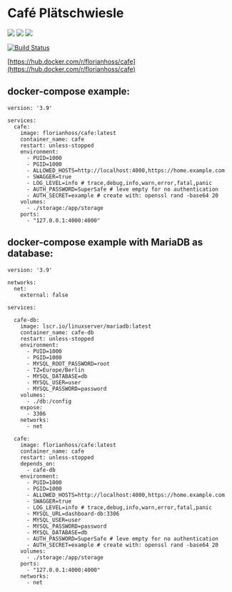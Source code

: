 # Café Plätschwiesle

![](https://img.shields.io/badge/Framework-Vue3-informational?style=for-the-badge&logo=vuedotjs&color=4FC08D)
![](https://img.shields.io/badge/Language-Typescript-informational?style=for-the-badge&logo=typescript&color=3178C6)
![](https://img.shields.io/badge/Language-Go-informational?style=for-the-badge&logo=go&color=00ADD8)

[![Build Status](https://build.unjx.de/buildStatus/icon?style=flat-square&job=cafe%2Fmain)](https://build.unjx.de/job/cafe/job/main/)

[https://hub.docker.com/r/florianhoss/cafe](https://hub.docker.com/r/florianhoss/cafe)

## docker-compose example:

```
version: '3.9'

services:
  cafe:
    image: florianhoss/cafe:latest
    container_name: cafe
    restart: unless-stopped
    environment:
      - PUID=1000
      - PGID=1000
      - ALLOWED_HOSTS=http://localhost:4000,https://home.example.com
      - SWAGGER=true
      - LOG_LEVEL=info # trace,debug,info,warn,error,fatal,panic
      - AUTH_PASSWORD=SuperSafe # leve empty for no authentication
      - AUTH_SECRET=example # create with: openssl rand -base64 20
    volumes:
      - ./storage:/app/storage
    ports:
      - "127.0.0.1:4000:4000"
```

## docker-compose example with MariaDB as database:

```
version: '3.9'

networks:
  net:
    external: false

services:

  cafe-db:
    image: lscr.io/linuxserver/mariadb:latest
    container_name: cafe-db
    restart: unless-stopped
    environment:
      - PUID=1000
      - PGID=1000
      - MYSQL_ROOT_PASSWORD=root
      - TZ=Europe/Berlin
      - MYSQL_DATABASE=db
      - MYSQL_USER=user
      - MYSQL_PASSWORD=password
    volumes:
      - ./db:/config
    expose:
      - 3306
    networks:
      - net

  cafe:
    image: florianhoss/cafe:latest
    container_name: cafe
    restart: unless-stopped
    depends_on:
      - cafe-db
    environment:
      - PUID=1000
      - PGID=1000
      - ALLOWED_HOSTS=http://localhost:4000,https://home.example.com
      - SWAGGER=true
      - LOG_LEVEL=info # trace,debug,info,warn,error,fatal,panic
      - MYSQL_URL=dashboard-db:3306
      - MYSQL_USER=user
      - MYSQL_PASSWORD=password
      - MYSQL_DATABASE=db
      - AUTH_PASSWORD=SuperSafe # leve empty for no authentication
      - AUTH_SECRET=example # create with: openssl rand -base64 20
    volumes:
      - ./storage:/app/storage
    ports:
      - "127.0.0.1:4000:4000"
    networks:
      - net
```
